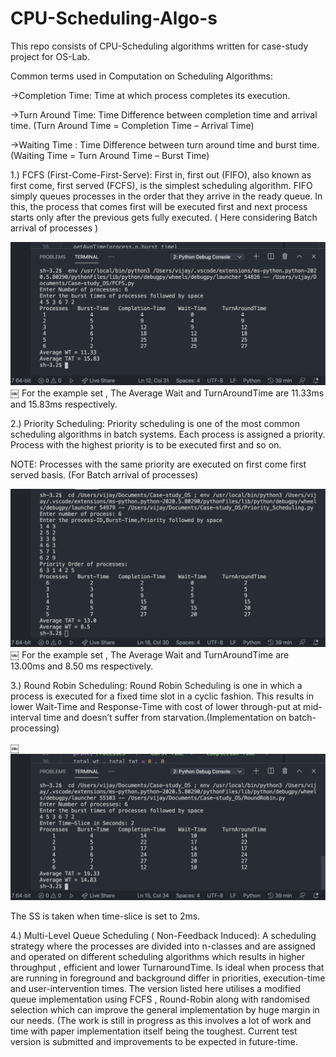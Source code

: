 # CPU-Scheduling-Algo-s
This repo consists of CPU-Scheduling algorithms written for case-study project for OS-Lab.

Common terms used in Computation on Scheduling Algorithms:

->Completion Time: Time at which process completes its execution.

->Turn Around Time: Time Difference between completion time and arrival time. (Turn Around Time = Completion Time – Arrival Time)

->Waiting Time : Time Difference between turn around time and burst time. (Waiting Time = Turn Around Time – Burst Time)


1.) FCFS (First-Come-First-Serve):
	First in, first out (FIFO), also known as first come, first served (FCFS), is the simplest scheduling algorithm. FIFO simply queues processes in the order that they arrive in the ready queue.
In this, the process that comes first will be executed first and next process starts only after the previous gets fully executed. ( Here considering Batch arrival of processes )

![Screenshot](FCFS.png)
￼
For the example set , The Average Wait and TurnAroundTime are 11.33ms and 15.83ms respectively.

2.) Priority Scheduling:
	Priority scheduling is one of the most common scheduling algorithms in batch systems. Each process is assigned a priority. Process with the highest priority is to be executed first and so on.

NOTE: Processes with the same priority are executed on first come first served basis. (For Batch arrival of processes)

![Screenshot](Priority.png)
￼
For the example set , The Average Wait and TurnAroundTime are 13.00ms and 8.50 ms respectively.

3.) Round Robin Scheduling:
	Round Robin Scheduling is one in which a process is executed for a fixed time slot in a cyclic fashion. This results in lower Wait-Time and Response-Time with cost of lower through-put at mid-interval time and doesn’t suffer from starvation.(Implementation on batch-processing)

￼![Screenshot](RR.png)

The SS is taken when time-slice is set to 2ms.


4.) Multi-Level Queue Scheduling ( Non-Feedback Induced):
	A scheduling strategy where the processes are divided into n-classes and are assigned and operated on different scheduling algorithms which results in higher throughput , efficient and lower TurnaroundTime.
Is ideal when process that are running in foreground and background differ in priorities, execution-time and user-intervention times.
The version listed here utilises a modified queue implementation using FCFS , Round-Robin along with randomised selection which can improve the general implementation by huge margin in our needs.
(The work is still in progress as this involves a lot of work and time with paper implementation itself being the toughest. Current test version is submitted and improvements to be expected in future-time.

